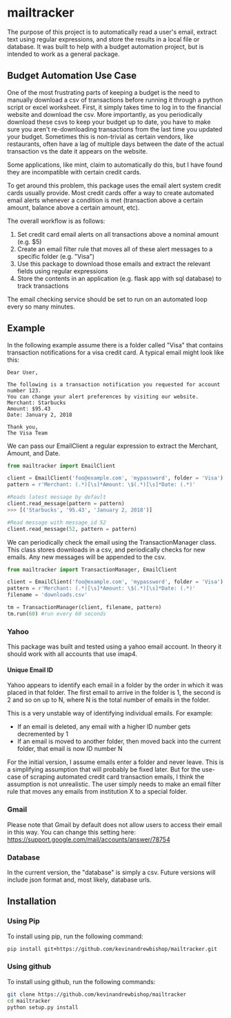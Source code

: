 # mailtracker


The purpose of this project is to automatically read a user's email, extract
text using regular expressions, and store the results in a local file
or database. It was built to help with a budget automation
project, but is intended to work as a general package.  

## Budget Automation Use Case

One of the most frustrating parts of keeping a budget is the need to manually
download a csv of transactions before running it through a python script or
excel worksheet. First, it simply takes time to log in to the financial website
and download the csv.
More importantly, as you periodically download these csvs to keep your budget
up to date, you have to make sure you aren't re-downloading transactions from
the last time you updated your budget. Sometimes this is non-trivial as certain
vendors, like restaurants, often have a lag of multiple days between the date
of the actual transaction vs the date it appears on the website.  

Some applications, like mint, claim to automatically do this, but I have found
they are incompatible with certain credit cards.  

To get around this problem, this package uses the email alert system credit
cards usually provide. Most credit cards offer a way to create automated email
alerts whenever a condition is met (transaction above a certain amount, balance
above a certain amount, etc).   

The overall workflow is as follows:  
1. Set credit card email alerts on all transactions above a nominal amount
(e.g. $5)
2. Create an email filter rule that moves all of these alert messages to a
specific folder (e.g. "Visa")
3. Use this package to download those emails and extract the relevant fields
using regular expressions
4. Store the contents in an application (e.g. flask app with sql database) to
track transactions  

The email checking service should be set to run on an automated loop every
so many minutes.

## Example 

In the following example assume there is a folder called "Visa" that contains
transaction notifications for a visa credit card. A typical email might look
like this:  
```
Dear User,

The following is a transaction notification you requested for account number 123.
You can change your alert preferences by visiting our website.
Merchant: Starbucks
Amount: $95.43
Date: January 2, 2018

Thank you,
The Visa Team
```

We can pass our EmailClient a regular expression to extract
the Merchant, Amount, and Date.

```python
from mailtracker import EmailClient

client = EmailClient('foo@example.com', 'mypassword', folder = 'Visa')
pattern = r'Merchant: (.*)[\s]*Amount: \$(.*)[\s]*Date: (.*)'

#Reads latest message by default
client.read_message(pattern = pattern)
>>> [('Starbucks', '95.43', 'January 2, 2018')]

#Read message with message_id 52
client.read_message(52, pattern = pattern)
```

We can periodically check the email using the
TransactionManager class. This class stores downloads in a csv, and periodically
checks for new emails. Any new messages will be appended to the csv.  

```python
from mailtracker import TransactionManager, EmailClient

client = EmailClient('foo@example.com', 'mypassword', folder = 'Visa')
pattern = r'Merchant: (.*)[\s]*Amount: \$(.*)[\s]*Date: (.*)'
filename = 'downloads.csv'

tm = TransactionManager(client, filename, pattern)
tm.run(60) #run every 60 seconds
```



### Yahoo

This package was built and tested using a yahoo email account. In theory it
should work with all accounts that use imap4.  

#### Unique Email ID
Yahoo appears to identify each email in a folder by the order in which it was
placed in that folder. The first email to arrive in the folder is 1, the second
is 2 and so on up to N, where N is the total number of emails in the folder.  

This is a very unstable way of identifying individual emails. For example:  
* If an email is deleted, any email with a higher ID number gets decremented
by 1
* If an email is moved to another folder, then moved back into the current
folder, that email is now ID number N  

For the initial version, I assume emails enter a folder and never leave. This is
a simplifying assumption that will probably be fixed later. But for the use-case
of scraping automated credit card transaction emails, I think the assumption is
not unrealistic. The user simply needs to make an email filter rule that moves
any emails from institution X to a special folder.

### Gmail

Please note that Gmail by default does not allow users to access
their email in this way. You can change this setting here:  
https://support.google.com/mail/accounts/answer/78754

### Database

In the current version, the "database" is simply a csv. Future versions will
include json format and, most likely, database urls.


## Installation

### Using Pip

To install using pip, run the following command:
```bash
pip install git+https://github.com/kevinandrewbishop/mailtracker.git
```

### Using github

To install using github, run the following commands:
```bash
git clone https://github.com/kevinandrewbishop/mailtracker
cd mailtracker
python setup.py install
```
